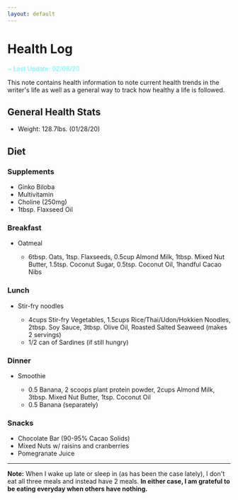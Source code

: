 ```yaml
---
layout: default
---
```


# Health Log <i class="fas fa-dna"></i>

<span style="color:#58FAF4">~ Last Update: 02/08/20</span>

This note contains health information to note current health trends in the writer's life as well as a general way to track how healthy a life is followed.

## General Health Stats

- Weight: 128.7lbs. (01/28/20)

## Diet

### Supplements

- Ginko Biloba
- Multivitamin
- Choline (250mg)
- 1tbsp. Flaxseed Oil

### Breakfast

- Oatmeal

  - 6tbsp. Oats, 1tsp. Flaxseeds, 0.5cup Almond Milk, 1tbsp. Mixed Nut Butter, 1.5tsp. Coconut Sugar, 0.5tsp. Coconut Oil, 1handful Cacao Nibs

### Lunch

- Stir-fry noodles

  - 4cups Stir-fry Vegetables, 1.5cups Rice/Thai/Udon/Hokkien Noodles, 2tbsp. Soy Sauce, 3tbsp. Olive Oil, Roasted Salted Seaweed (makes 2 servings)
  - 1/2 can of Sardines (if still hungry)

### Dinner

- Smoothie

  - 0.5 Banana, 2 scoops plant protein powder, 2cups Almond Milk, 3tbsp. Mixed Nut Butter, 1tsp. Coconut Oil
  - 0.5 Banana (separately)

### Snacks

- Chocolate Bar (90-95% Cacao Solids)
- Mixed Nuts w/ raisins and cranberries
- Pomegranate Juice

---

**Note:** When I wake up late or sleep in (as has been the case lately), I don't eat all three meals and instead have 2 meals. **In either case, I am grateful to be eating everyday when others have nothing.**
